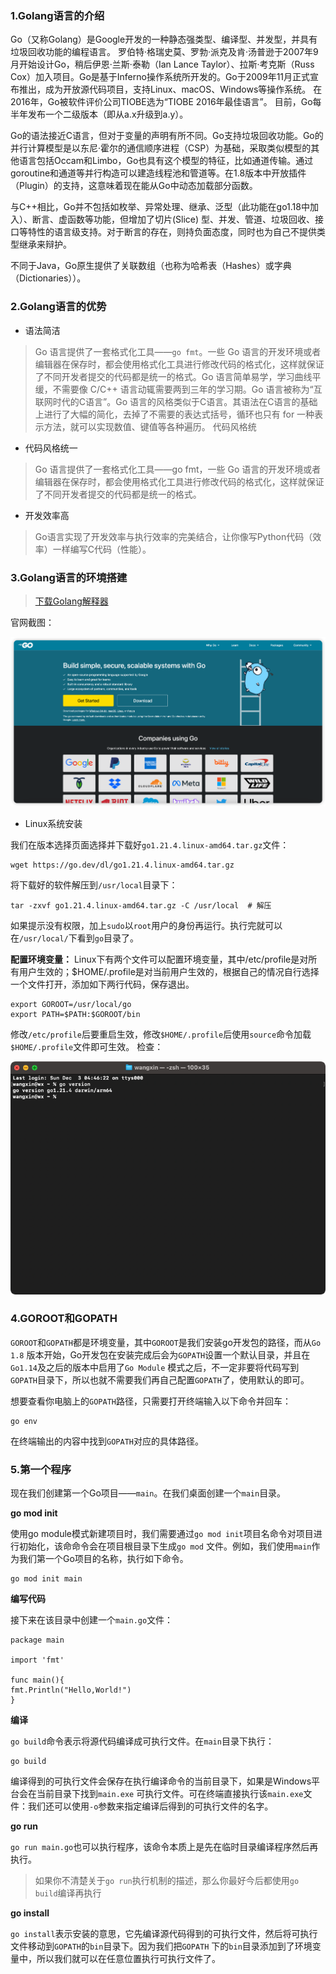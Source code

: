 ### 1.Golang语言的介绍

Go（又称Golang）是Google开发的一种静态强类型、编译型、并发型，并具有垃圾回收功能的编程语言。
罗伯特·格瑞史莫、罗勃·派克及肯·汤普逊于2007年9月开始设计Go，稍后伊恩·兰斯·泰勒（Ian Lance Taylor）、拉斯·考克斯（Russ
Cox）加入项目。Go是基于Inferno操作系统所开发的。Go于2009年11月正式宣布推出，成为开放源代码项目，支持Linux、macOS、Windows等操作系统。
在2016年，Go被软件评价公司TIOBE选为“TIOBE 2016年最佳语言”。 目前，Go每半年发布一个二级版本（即从a.x升级到a.y）。

Go的语法接近C语言，但对于变量的声明有所不同。Go支持垃圾回收功能。Go的并行计算模型是以东尼·霍尔的通信顺序进程（CSP）为基础，采取类似模型的其他语言包括Occam和Limbo，Go也具有这个模型的特征，比如通道传输。通过goroutine和通道等并行构造可以建造线程池和管道等。在1.8版本中开放插件（Plugin）的支持，这意味着现在能从Go中动态加载部分函数。

与C++相比，Go并不包括如枚举、异常处理、继承、泛型（此功能在go1.18中加入）、断言、虚函数等功能，但增加了切片(Slice)
型、并发、管道、垃圾回收、接口等特性的语言级支持。对于断言的存在，则持负面态度，同时也为自己不提供类型继承来辩护。

不同于Java，Go原生提供了关联数组（也称为哈希表（Hashes）或字典（Dictionaries））。

### 2.Golang语言的优势

- 语法简洁

> Go 语言提供了一套格式化工具——`go fmt`。一些 Go
> 语言的开发环境或者编辑器在保存时，都会使用格式化工具进行修改代码的格式化，这样就保证了不同开发者提交的代码都是统一的格式。Go
> 语言简单易学，学习曲线平缓，不需要像 C/C++ 语言动辄需要两到三年的学习期。Go
> 语言被称为“互联网时代的C语言”。Go 语言的风格类似于C语言。其语法在C语言的基础上进行了大幅的简化，去掉了不需要的表达式括号，循环也只有
> for 一种表示方法，就可以实现数值、键值等各种遍历。
> 代码风格统

- 代码风格统一

> Go 语言提供了一套格式化工具——go fmt，一些 Go 语言的开发环境或者编辑器在保存时，都会使用格式化工具进行修改代码的格式化，这样就保证了不同开发者提交的代码都是统一的格式。

- 开发效率高

> Go语言实现了开发效率与执行效率的完美结合，让你像写Python代码（效率）一样编写C代码（性能）。

### 3.Golang语言的环境搭建

> <a href="https:golang.dev" title="Golang官网地址">下载Golang解释器</a>

官网截图：

![img.png](assets/img.png)

- Linux系统安装

我们在版本选择页面选择并下载好`go1.21.4.linux-amd64.tar.gz`文件：

```shell
wget https://go.dev/dl/go1.21.4.linux-amd64.tar.gz
```

将下载好的软件解压到`/usr/local`目录下：

```shell
tar -zxvf go1.21.4.linux-amd64.tar.gz -C /usr/local  # 解压
```

如果提示没有权限，加上`sudo`以`root`用户的身份再运行。执行完就可以在`/usr/local/`下看到`go`目录了。

**配置环境变量：** Linux下有两个文件可以配置环境变量，其中/etc/profile是对所有用户生效的；$HOME/.profile是对当前用户生效的，根据自己的情况自行选择一个文件打开，添加如下两行代码，保存退出。

```shell
export GOROOT=/usr/local/go
export PATH=$PATH:$GOROOT/bin
```

修改`/etc/profile`后要重启生效，修改`$HOME/.profile`后使用`source`命令加载`$HOME/.profile`文件即可生效。 检查：

![img_2.png](assets/img_2.png)

### 4.GOROOT和GOPATH

`GOROOT`和`GOPATH`都是环境变量，其中`GOROOT`是我们安装go开发包的路径，而从`Go 1.8`
版本开始，Go开发包在安装完成后会为`GOPATH`设置一个默认目录，并且在`Go1.14`及之后的版本中启用了`Go Module`
模式之后，不一定非要将代码写到`GOPATH`目录下，所以也就不需要我们再自己配置`GOPATH`了，使用默认的即可。

想要查看你电脑上的`GOPATH`路径，只需要打开终端输入以下命令并回车：

```shell
go env
```

在终端输出的内容中找到`GOPATH`对应的具体路径。

### 5.第一个程序

现在我们创建第一个Go项目——`main`。在我们桌面创建一个`main`目录。

**go mod init**

使用go module模式新建项目时，我们需要通过`go mod init`项目名命令对项目进行初始化，该命命令会在项目根目录下生成`go mod`
文件。例如，我们使用`main`作为我们第一个Go项目的名称，执行如下命令。

```shell
go mod init main
```

**编写代码**

接下来在该目录中创建一个`main.go`文件：

```shell
package main

import 'fmt'

func main(){
fmt.Println("Hello,World!")
}
```

**编译**

`go build`命令表示将源代码编译成可执行文件。在`main`目录下执行：

```shell
go build
```

编译得到的可执行文件会保存在执行编译命令的当前目录下，如果是Windows平台会在当前目录下找到`main.exe`
可执行文件。可在终端直接执行该`main.exe`文件：我们还可以使用`-o`参数来指定编译后得到的可执行文件的名字。

**go run**

`go run main.go`也可以执行程序，该命令本质上是先在临时目录编译程序然后再执行。

> 如果你不清楚关于`go run`执行机制的描述，那么你最好今后都使用`go build`编译再执行

**go install**

`go install`表示安装的意思，它先编译源代码得到的可执行文件，然后将可执行文件移动到`GOPATH`的`bin`目录下。因为我们把`GOPATH`
下的`bin`目录添加到了环境变量中，所以我们就可以在任意位置执行可执行文件了。